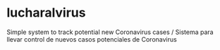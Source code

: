 # lucharalvirus
Simple system to track potential new Coronavirus cases / Sistema para llevar control de nuevos casos potenciales de Coronavirus
